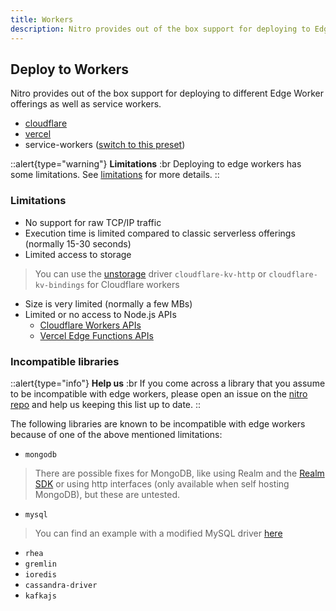 ```yaml
---
title: Workers
description: Nitro provides out of the box support for deploying to Edge Workers.
---
```


## Deploy to Workers

Nitro provides out of the box support for deploying to different Edge Worker offerings as well as service workers.

- [cloudflare](/deploy/providers/cloudflare#cloudflare-workers)
- [vercel](/deploy/providers/vercel#vercel-edge-functions)
- service-workers ([switch to this preset](/deploy/#changing-the-deployment-preset))

::alert{type="warning"}
**Limitations**
:br
Deploying to edge workers has some limitations. See [limitations](/deploy/workers/#limitations) for more details.
::

### Limitations

- No support for raw TCP/IP traffic
- Execution time is limited compared to classic serverless offerings (normally 15-30 seconds)
- Limited access to storage

> You can use the [unstorage](/guide/introduction/storage) driver `cloudflare-kv-http` or `cloudflare-kv-bindings` for Cloudflare workers

- Size is very limited (normally a few MBs)
- Limited or no access to Node.js APIs
  - [Cloudflare Workers APIs](https://developers.cloudflare.com/workers/runtime-apis)
  - [Vercel Edge Functions APIs](https://vercel.com/docs/concepts/functions/edge-functions/edge-functions-api)

### Incompatible libraries

::alert{type="info"}
**Help us**
:br
If you come across a library that you assume to be incompatible with edge workers, please open an issue on the [nitro repo](https://github.com/unjs/nitro/issues/new/choose) and help us keeping this list up to date.
::

The following libraries are known to be incompatible with edge workers because of one of the above mentioned limitations:

- `mongodb`

> There are possible fixes for MongoDB, like using Realm and the [Realm SDK](https://www.mongodb.com/docs/realm/sdk/node/) or
> using http interfaces (only available when self hosting MongoDB), but these are untested.

- `mysql`

> You can find an example with a modified MySQL driver [here](https://github.com/cloudflare/worker-template-mysql)

- `rhea`
- `gremlin`
- `ioredis`
- `cassandra-driver`
- `kafkajs`
